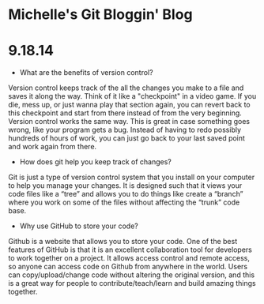 <!-- This template is in markdown, not html, so
  it will not render beautifully when you copy and
  paste it into your github.io site, but it will at
  least be published. Next week you'll be creating a
  blog template using HTML and CSS and you'll be able
  to copy and paste the blog posts from week 1 in there
  to make them pretty next week.

  For now, please replace the title, subtitle (if desired),
  and date with the text you would like. Markdown is pretty
  simple, so you can just feel free to type. =) -->


# Michelle's Git Bloggin' Blog
# 9.18.14

- What are the benefits of version control?

Version control keeps track of the all the changes you make to a file and saves it along the way. Think of it like a "checkpoint" in a video game. If you die, mess up, or just wanna play that section again, you can revert back to this checkpoint and start from there instead of from the very beginning. Version control works the same way. This is great in case something goes wrong, like your program gets a bug. Instead of having to redo possibly hundreds of hours of work, you can just go back to your last saved point and work again from there.

- How does git help you keep track of changes?

Git is just a type of version control system that you install on your computer to help you manage your changes. It is designed such that it views your code files like a “tree” and allows you to do things like create a “branch” where you work on some of the files without affecting the “trunk” code base. 

- Why use GitHub to store your code?

Github is a website that allows you to store your code. One of the best features of GitHub is that it is an excellent collaboration tool for developers to work together on a project. It allows access control and remote access, so anyone can access code on Github from anywhere in the world. Users can copy/upload/change code without altering the original version, and this is a great way for people to contribute/teach/learn and build amazing things together.